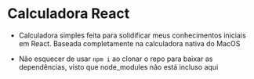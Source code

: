 # Calculadora React

- Calculadora simples feita para solidificar meus conhecimentos iniciais em React. Baseada completamente na calculadora nativa do MacOS

- Não esquecer de usar ```npm i``` ao clonar o repo para baixar as dependências, visto que node_modules não está incluso aqui
